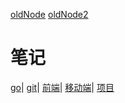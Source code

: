 [oldNode](https://github.com/1211ciel/lean-go/wiki) [oldNode2](https://github.com/1211ciel/nodebook/wiki) 
# 笔记
[go](https://github.com/1211ciel/ciel/blob/main/golang/README.md)|
[git](https://github.com/1211ciel/ciel/blob/main/utils/git.md)|
[前端](https://github.com/1211ciel/ciel/tree/main/web/README.md)|
[移动端](https://github.com/1211ciel/ciel/blob/main/web/mobile.md)|
[项目]()

